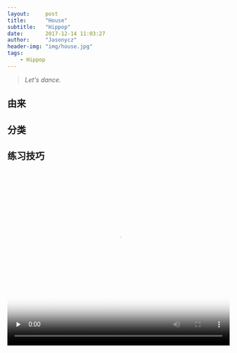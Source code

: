 ```yaml
---
layout:     post
title:      "House"
subtitle:   "Hippop"
date:       2017-12-14 11:03:27
author:     "Jasonycz"
header-img: "img/house.jpg"
tags:
    - Hippop
---
```


> *Let's dance.*

<style type="text/css">
    .video {
      width:100%;
      height: 400px;
    }

</style>

## 由来



## 分类


## 练习技巧

<video class="video" controls="" preload="none" poster="http://public.minapplat.com/759d053e8a875119c28bf09a84afd873">
    <source src="http://public.minapplat.com/ed3cbd2d8babe83295e79710c9436eaf.mp4" type="video/mp4">
</video>


